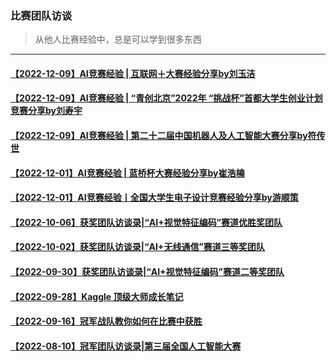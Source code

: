 ### 比赛团队访谈
> 从他人比赛经验中，总是可以学到很多东西
---
#### [【2022-12-09】AI竞赛经验 | 互联网＋大赛经验分享by刘玉洁](http://mp.weixin.qq.com/s?__biz=MzU5NjcwODkyMg==&mid=2247484857&idx=1&sn=18abb546f36b103f050026065d74ed32&chksm=fe5fdeecc92857fa4c30e55d7a03d80b29ddca62c78c8f2a6a555e3b33f6220090caadda75e0#rd)
#### [【2022-12-09】AI竞赛经验 | “青创北京”2022年 “挑战杯”首都大学生创业计划竞赛分享by刘寿宇](http://mp.weixin.qq.com/s?__biz=MzU5NjcwODkyMg==&mid=2247485396&idx=1&sn=451a26593820dd1732b8366ff33b1b5b&chksm=fe5fdc81c92855972bf2bc1aa05ab5e4d4c52a76d9284990bb75ab410310a7f5a4cc64c68872#rd)
#### [【2022-12-09】AI竞赛经验 | 第二十二届中国机器人及人工智能大赛分享by符传世](http://mp.weixin.qq.com/s?__biz=MzU5NjcwODkyMg==&mid=2247485423&idx=1&sn=e2b8676725da1f3208074f7db70ca6f4&chksm=fe5fdcbac92855ace3dbf0b83a4908e36ad8dd4b19635e44a5720d64da5bcda521a16b1a9552#rd)
#### [【2022-12-01】AI竞赛经验 | 蓝桥杯大赛经验分享by崔浩楠](http://mp.weixin.qq.com/s?__biz=MzU5NjcwODkyMg==&mid=2247485468&idx=1&sn=002fc99f7373f41f53c13d66cb8f9855&chksm=fe5fd349c9285a5fc26e26804c97f85e145272404dabed9b986871eee8dc355f4e42b9973039#rd)
#### [【2022-12-01】AI竞赛经验丨全国大学生电子设计竞赛经验分享by游顺策](http://mp.weixin.qq.com/s?__biz=MzU5NjcwODkyMg==&mid=2247485520&idx=1&sn=0e9e363ee81e76b7bf7e4b48ada3d700&chksm=fe5fd305c9285a1349e5a60fc860ae8bc7068fae3891fa435e5263c548015bdd677bc3e43add#rd)
#### [【2022-10-06】获奖团队访谈录|“AI+视觉特征编码”赛道优胜奖团队](https://mp.weixin.qq.com/s/l8xNDQBl0PrKP8Wdh7jqKA)
#### [【2022-10-02】获奖团队访谈录|“AI+无线通信”赛道三等奖团队](https://mp.weixin.qq.com/s/onetkpO_kcPlWclrayD1sA)
#### [【2022-09-30】获奖团队访谈录|“AI+视觉特征编码”赛道二等奖团队](https://mp.weixin.qq.com/s/3nWdcIonbr7lS_TazYtqKA)
#### [【2022-09-28】Kaggle 顶级大师成长笔记](https://mp.weixin.qq.com/s/szoueEXU9u_vHv8Q-y3C-Q)
#### [【2022-09-16】冠军战队教你如何在比赛中获胜](https://mp.weixin.qq.com/s/QJ8A-qUPjd5o77IpfY36kg)
#### [【2022-08-10】冠军团队访谈录|第三届全国人工智能大赛](https://mp.weixin.qq.com/s/au7r79Tbyf52tdrcGAkZAQ)
